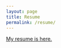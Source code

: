 ```yaml
---
layout: page
title: Resume
permalink: /resume/
---
```


[My resume is here.](https://navidreyhanian.com/files/Resume_Reyhanian_wr.pdf)
